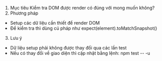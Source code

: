 1. Mục tiêu
Kiểm tra DOM được render có đúng với mong muốn không?
2. Phương pháp
- Setup các dữ liệu cần thiết để render DOM
- Để kiểm tra thì dùng cú pháp như expect(element).toMatchSnapshot()
3. Lưu ý
- Dữ liệu setup phải không được thay đổi qua các lần test
- Nếu có thay đổi về giao diện thì cập nhật bằng lệnh: npm test -- -u